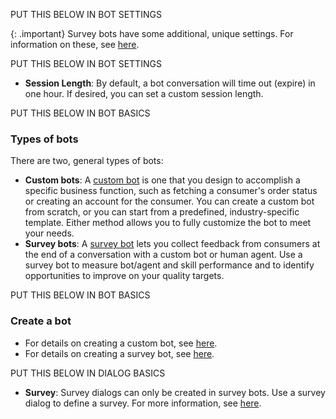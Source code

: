 PUT THIS BELOW IN BOT SETTINGS

{: .important}
Survey bots have some additional, unique settings. For information on these, see [here](conversation-builder-bots-survey-bots.html#step-3---configure-the-bot-settings).

PUT THIS BELOW IN BOT SETTINGS

- **Session Length**: By default, a bot conversation will time out (expire) in one hour. If desired, you can set a custom session length.

PUT THIS BELOW IN BOT BASICS

### Types of bots

There are two, general types of bots:

* **Custom bots**: A [custom bot](conversation-builder-bots-custom-bots.html) is one that you design to accomplish a specific business function, such as fetching a consumer's order status or creating an account for the consumer. You can create a custom bot from scratch, or you can start from a predefined, industry-specific template. Either method allows you to fully customize the bot to meet your needs.
* **Survey bots**: A [survey bot](conversation-builder-bots-survey-bots.html) lets you collect feedback from consumers at the end of a conversation with a custom bot or human agent. Use a survey bot to measure bot/agent and skill performance and to identify opportunities to improve on your quality targets.

PUT THIS BELOW IN BOT BASICS

### Create a bot

* For details on creating a custom bot, see [here](conversation-builder-bots-custom-bots.html).
* For details on creating a survey bot, see [here](conversation-builder-bots-survey-bots.html).

PUT THIS BELOW IN DIALOG BASICS

* **Survey**: Survey dialogs can only be created in survey bots. Use a survey dialog to define a survey. For more information, see [here](conversation-builder-bots-survey-bots.html).